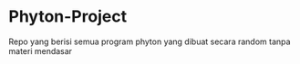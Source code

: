# Phyton-Project
Repo yang berisi semua program phyton yang dibuat secara random tanpa materi mendasar
